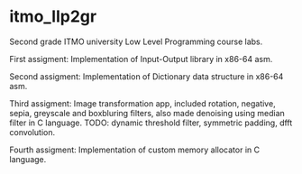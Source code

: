 # itmo_llp2gr
Second grade ITMO university Low Level Programming course labs.

First assigment: Implementation of Input-Output library in x86-64 asm.

Second assigment: Implementation of Dictionary data structure in x86-64 asm.

Third assigment: Image transformation app, included rotation, negative, sepia, greyscale and boxbluring filters, also made denoising using median filter in C language. TODO: dynamic threshold filter, symmetric padding, dfft convolution.

Fourth assigment: Implementation of custom memory allocator in C language.
